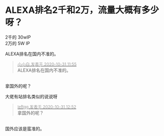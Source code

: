 # ALEXA排名2千和2万，流量大概有多少呀？


2千的 30wIP<br />
2万的 5W IP

ALEXA排名在国内不准的。

<div class="quote"><blockquote><font size="2"><a href="https://www.hostloc.com/forum.php?mod=redirect&amp;goto=findpost&amp;pid=9379956&amp;ptid=760540" target="_blank"><font color="#999999">小小白 发表于 2020-10-31 11:55</font></a></font><br />
ALEXA排名在国内不准的。</blockquote></div><br />
拿国外的呢？

大佬有站排名类似的说说呀

<div class="quote"><blockquote><font size="2"><a href="https://www.hostloc.com/forum.php?mod=redirect&amp;goto=findpost&amp;pid=9380178&amp;ptid=760540" target="_blank"><font color="#999999">leftgg 发表于 2020-10-31 12:52</font></a></font><br />
拿国外的呢？</blockquote></div><br />
国外应该是蛮准的。
